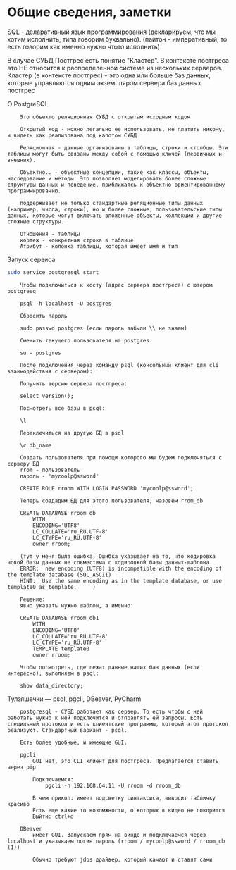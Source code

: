 # Общие сведения, заметки

SQL - деларативный язык программирования (декларируем, что мы хотим исполнить, типа говорим буквально). (пайтон - императивный, то есть говорим как именно нужно чтото исполнить)

В случае СУБД Постгрес есть понятие "Кластер". В контексте постгреса это НЕ относится к распределенной системе из нескольких серверов.
Кластер (в контексте постгрес) - это одна или больше баз данных, которые управляются одним экземпляром сервера баз данных постгрес

О PostgreSQL

```
	Это объекто реляционная СУБД с открытым исходным кодом

	Открытый код - можно легально ее использовать, не платить никому, и видеть как реализована под капотом СУБД

	Реляционная - данные организованы в таблицы, строки и столбцы. Эти таблицы могут быть связаны между собой с помощью ключей (первичных и внешних).

	Объектно.. - объектные концепции, такие как классы, объекты, наследование и методы. Это позволяет моделировать более сложные структуры данных и поведение, приближаясь к объектно-ориентированному программированию.

	поддерживает не только стандартные реляционные типы данных (например, числа, строки), но и более сложные, пользовательские типы данных, которые могут включать вложенные объекты, коллекции и другие сложные структуры.

	Отношения - таблицы
	кортеж - конкретная строка в таблице
	Атрибут - колонка таблицы, которая имеет имя и тип

```

Запуск сервиса

```bash
sudo service postgresql start
```

```
	Чтобы подключиться к хосту (адрес сервера постгреса) с юзером postgresq

	psql -h localhost -U postgres

	Сбросить пароль

	sudo passwd postgres (если пароль забыли \\ не знаем)

	Сменить текущего пользователя на postgres

	su - postgres

	После подключения через команду psql (консольный клиент для cli взаимодействия с сервером):

	Получить версию сервера постгреса:

	select version();
	
	Посмотреть все базы в psql:
	
	\l
	
	Переключиться на другую БД в psql
	
	\c db_name

	Создать пользователя при помощи которого мы будем подключяться с серверу БД
	rrom - пользователь
	пароль - 'mycoolp@ssword'

	CREATE ROLE rroom WITH LOGIN PASSWORD 'mycoolp@ssword';

	Теперь создадим БД для этого пользователя, назовем rrom_db

	CREATE DATABASE rroom_db
		WITH
		ENCODING='UTF8'
		LC_COLLATE='ru_RU.UTF-8'
		LC_CTYPE='ru_RU.UTF-8'
		owner rroom;

	(тут у меня была ошибка, Ошибка указывает на то, что кодировка новой базы данных не совместима с кодировкой базы данных-шаблона.
	ERROR:  new encoding (UTF8) is incompatible with the encoding of the template database (SQL_ASCII)
	HINT:  Use the same encoding as in the template database, or use template0 as template.		)

	Решение:
	явно указать нужно шаблон, а именно:

	CREATE DATABASE rroom_db1
		WITH
		ENCODING='UTF8'
		LC_COLLATE='ru_RU.UTF-8'
		LC_CTYPE='ru_RU.UTF-8'
		TEMPLATE template0
		owner rroom;

	Чтобы посмотреть, где лежат данные наших баз данных (если интересно), выполняем в psql:

	show data_directory;

```

Тулзяшечки — psql, pgcli, DBeaver, PyCharm

```
	postgresql - СУБД работает как сервер. То есть чтобы с ней работать нужно к ней подключится и отправлять ей запросы. Есть специльный протокол и есть клиентские программы, который этот протокол реализуют. Стандартный вариант - psql.

	Есть более удобные, и имеющие GUI.

	pgcli
		GUI нет, это CLI клиент для постгреса. Предлагается ставить через pip

		Подключаемся:
			pgcli -h 192.168.64.11 -U rroom -d rroom_db

		В чем прикол: имеет подсветку синтаксиса, выводит табличку красиво
		Есть еще какие то возомжности, о которых в видео не говорится
		Выйти: ctrl+d

	DBeaver
		имеет GUI. Запускаем прям на винде и подключаемся через localhost и указываем логин пароль (rroom / mycoolp@ssword / rroom_db (1))

		Обычно требуют jdbs драйвер, который качают и ставят сами

```